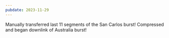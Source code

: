 ```yaml
---
pubdate: 2023-11-29
---
```


Manually transferred last 11 segments of the San Carlos burst!  Compressed and began downlink of Australia burst!
